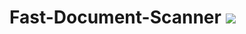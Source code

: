 # Fast-Document-Scanner [![](https://jitpack.io/v/Krobys/document-scanner-fast.svg)](https://jitpack.io/#Krobys/document-scanner-fast)

